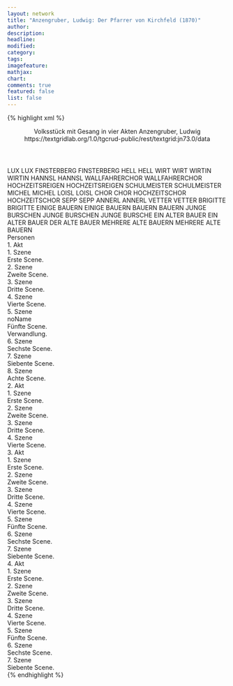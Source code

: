 ```yaml
---
layout: network
title: "Anzengruber, Ludwig: Der Pfarrer von Kirchfeld (1870)"
author:
description:
headline:
modified:
category:
tags:
imagefeature:
mathjax:
chart:
comments: true
featured: false
list: false
---
```

{% highlight xml %}
<?xml-model href="https://raw.githubusercontent.com/DLiNa/project/master/rules/lina.rnc"?><?xml-model href="https://raw.githubusercontent.com/DLiNa/project/master/rules/lina.sch"?>
<play xmlns="http://lina.digital">
  <header>
    <title>Der Pfarrer von Kirchfeld</title>
    <subtitle>Volksstück mit Gesang in vier Akten</subtitle>
    <author>Anzengruber, Ludwig</author>
    <date when="1869" type="written"/>
    <date when="1870" type="premiere"/>
    <date when="1871" type="print"/>
    <source>https://textgridlab.org/1.0/tgcrud-public/rest/textgrid:jn73.0/data</source>
  </header>
  <personae>
    <character>
      <name>LUX</name>
      <alias xml:id="lux">
        <name>LUX</name>
      </alias>
    </character>
    <character>
      <name>FINSTERBERG</name>
      <alias xml:id="finsterberg">
        <name>FINSTERBERG</name>
      </alias>
    </character>
    <character>
      <name>HELL</name>
      <alias xml:id="hell">
        <name>HELL</name>
      </alias>
    </character>
    <character>
      <name>WIRT</name>
      <alias xml:id="wirt">
        <name>WIRT</name>
      </alias>
    </character>
    <character>
      <name>WIRTIN</name>
      <alias xml:id="wirtin">
        <name>WIRTIN</name>
      </alias>
    </character>
    <character>
      <name>HANNSL</name>
      <alias xml:id="hannsl">
        <name>HANNSL</name>
      </alias>
    </character>
    <character>
      <name>WALLFAHRERCHOR</name>
      <alias xml:id="wallfahrerchor">
        <name>WALLFAHRERCHOR</name>
      </alias>
    </character>
    <character>
      <name>HOCHZEITSREIGEN</name>
      <alias xml:id="hochzeitsreigen">
        <name>HOCHZEITSREIGEN</name>
      </alias>
    </character>
    <character>
      <name>SCHULMEISTER</name>
      <alias xml:id="schulmeister">
        <name>SCHULMEISTER</name>
      </alias>
    </character>
    <character>
      <name>MICHEL</name>
      <alias xml:id="michel">
        <name>MICHEL</name>
      </alias>
    </character>
    <character>
      <name>LOISL</name>
      <alias xml:id="loisl">
        <name>LOISL</name>
      </alias>
    </character>
    <character>
      <name>CHOR</name>
      <alias xml:id="chor">
        <name>CHOR</name>
      </alias>
    </character>
    <character>
      <name>HOCHZEITSCHOR</name>
      <alias xml:id="hochzeitschor">
        <name>HOCHZEITSCHOR</name>
      </alias>
    </character>
    <character>
      <name>SEPP</name>
      <alias xml:id="sepp">
        <name>SEPP</name>
      </alias>
    </character>
    <character>
      <name>ANNERL</name>
      <alias xml:id="annerl">
        <name>ANNERL</name>
      </alias>
    </character>
    <character>
      <name>VETTER</name>
      <alias xml:id="vetter">
        <name>VETTER</name>
      </alias>
    </character>
    <character>
      <name>BRIGITTE</name>
      <alias xml:id="brigitte">
        <name>BRIGITTE</name>
      </alias>
    </character>
    <character>
      <name>EINIGE BAUERN</name>
      <alias xml:id="einige_bauern">
        <name>EINIGE BAUERN</name>
      </alias>
    </character>
    <character>
      <name>BAUERN</name>
      <alias xml:id="bauern">
        <name>BAUERN</name>
      </alias>
    </character>
    <character>
      <name>JUNGE BURSCHEN</name>
      <alias xml:id="junge_burschen">
        <name>JUNGE BURSCHEN</name>
      </alias>
      <alias xml:id="junge_bursche">
        <name>JUNGE BURSCHE</name>
      </alias>
    </character>
    <character>
      <name>EIN ALTER BAUER</name>
      <alias xml:id="ein_alter_bauer">
        <name>EIN ALTER BAUER</name>
      </alias>
      <alias xml:id="der_alte_bauer">
        <name>DER ALTE BAUER</name>
      </alias>
    </character>
    <character>
      <name>MEHRERE ALTE BAUERN</name>
      <alias xml:id="mehrere_alte_bauern">
        <name>MEHRERE ALTE BAUERN</name>
      </alias>
    </character>
  </personae>
  <text>
    <div>
      <head>Personen</head>
    </div>
    <div>
      <head>1. Akt</head>
      <div>
        <head>1. Szene</head>
        <div>
          <head>Erste Scene.</head>
          <sp who="#lux">
            <amount n="17" unit="speech_acts"/>
            <amount n="303" unit="words"/>
            <amount n="11" unit="lines"/>
            <amount n="1747" unit="chars"/>
          </sp>
          <sp who="#finsterberg">
            <amount n="18" unit="speech_acts"/>
            <amount n="718" unit="words"/>
            <amount n="9" unit="lines"/>
            <amount n="3879" unit="chars"/>
          </sp>
        </div>
      </div>
      <div>
        <head>2. Szene</head>
        <div>
          <head>Zweite Scene.</head>
          <sp who="#finsterberg">
            <amount n="28" unit="speech_acts"/>
            <amount n="1026" unit="words"/>
            <amount n="12" unit="lines"/>
            <amount n="5907" unit="chars"/>
          </sp>
          <sp who="#hell">
            <amount n="26" unit="speech_acts"/>
            <amount n="1395" unit="words"/>
            <amount n="10" unit="lines"/>
            <amount n="7865" unit="chars"/>
          </sp>
        </div>
      </div>
      <div>
        <head>3. Szene</head>
        <div>
          <head>Dritte Scene.</head>
          <sp who="#wirt">
            <amount n="13" unit="speech_acts"/>
            <amount n="118" unit="words"/>
            <amount n="13" unit="lines"/>
            <amount n="578" unit="chars"/>
          </sp>
          <sp who="#wirtin">
            <amount n="4" unit="speech_acts"/>
            <amount n="47" unit="words"/>
            <amount n="4" unit="lines"/>
            <amount n="247" unit="chars"/>
          </sp>
          <sp who="#hannsl">
            <amount n="14" unit="speech_acts"/>
            <amount n="184" unit="words"/>
            <amount n="9" unit="lines"/>
            <amount n="1029" unit="chars"/>
          </sp>
          <sp who="#wallfahrerchor">
            <amount n="1" unit="speech_acts"/>
            <amount n="28" unit="words"/>
            <amount n="4" unit="lines"/>
            <amount n="122" unit="chars"/>
          </sp>
          <sp who="#hochzeitsreigen">
            <amount n="1" unit="speech_acts"/>
            <amount n="14" unit="words"/>
            <amount n="4" unit="lines"/>
            <amount n="92" unit="chars"/>
          </sp>
          <sp who="#schulmeister">
            <amount n="13" unit="speech_acts"/>
            <amount n="406" unit="words"/>
            <amount n="5" unit="lines"/>
            <amount n="2351" unit="chars"/>
          </sp>
          <sp who="#michel">
            <amount n="9" unit="speech_acts"/>
            <amount n="263" unit="words"/>
            <amount n="20" unit="lines"/>
            <amount n="1459" unit="chars"/>
          </sp>
          <sp who="#loisl">
            <amount n="3" unit="speech_acts"/>
            <amount n="175" unit="words"/>
            <amount n="2" unit="lines"/>
            <amount n="907" unit="chars"/>
          </sp>
          <sp who="#loisl #michel #hannsl #wirtin #wirt">
            <amount n="1" unit="speech_acts"/>
            <amount n="1" unit="words"/>
            <amount n="1" unit="lines"/>
            <amount n="5" unit="chars"/>
          </sp>
          <sp who="#chor">
            <amount n="1" unit="speech_acts"/>
            <amount n="10" unit="words"/>
            <amount n="1" unit="lines"/>
            <amount n="33" unit="chars"/>
          </sp>
          <sp who="#hochzeitschor">
            <amount n="1" unit="speech_acts"/>
          </sp>
        </div>
      </div>
      <div>
        <head>4. Szene</head>
        <div>
          <head>Vierte Scene.</head>
          <sp who="#sepp">
            <amount n="22" unit="speech_acts"/>
            <amount n="1182" unit="words"/>
            <amount n="10" unit="lines"/>
            <amount n="6107" unit="chars"/>
          </sp>
          <sp who="#hannsl">
            <amount n="3" unit="speech_acts"/>
            <amount n="17" unit="words"/>
            <amount n="2" unit="lines"/>
            <amount n="81" unit="chars"/>
          </sp>
          <sp who="#wirt">
            <amount n="8" unit="speech_acts"/>
            <amount n="92" unit="words"/>
            <amount n="7" unit="lines"/>
            <amount n="465" unit="chars"/>
          </sp>
          <sp who="#wirtin">
            <amount n="11" unit="speech_acts"/>
            <amount n="110" unit="words"/>
            <amount n="9" unit="lines"/>
            <amount n="563" unit="chars"/>
          </sp>
        </div>
      </div>
      <div>
        <head>5. Szene</head>
        <div>
          <head>noName</head>
          <div>
            <head>Fünfte Scene.</head>
            <sp who="#sepp">
              <amount n="17" unit="speech_acts"/>
              <amount n="231" unit="words"/>
              <amount n="14" unit="lines"/>
              <amount n="1188" unit="chars"/>
            </sp>
            <sp who="#annerl">
              <amount n="14" unit="speech_acts"/>
              <amount n="266" unit="words"/>
              <amount n="10" unit="lines"/>
              <amount n="1324" unit="chars"/>
            </sp>
            <sp who="#wirt">
              <amount n="3" unit="speech_acts"/>
              <amount n="29" unit="words"/>
              <amount n="3" unit="lines"/>
              <amount n="162" unit="chars"/>
            </sp>
          </div>
          <div>
            <head>Verwandlung.</head>
          </div>
        </div>
      </div>
      <div>
        <head>6. Szene</head>
        <div>
          <head>Sechste Scene.</head>
          <sp who="#hell">
            <amount n="14" unit="speech_acts"/>
            <amount n="193" unit="words"/>
            <amount n="9" unit="lines"/>
            <amount n="1094" unit="chars"/>
          </sp>
          <sp who="#vetter">
            <amount n="14" unit="speech_acts"/>
            <amount n="1249" unit="words"/>
            <amount n="5" unit="lines"/>
            <amount n="6714" unit="chars"/>
          </sp>
        </div>
      </div>
      <div>
        <head>7. Szene</head>
        <div>
          <head>Siebente Scene.</head>
          <sp who="#brigitte">
            <amount n="2" unit="speech_acts"/>
            <amount n="40" unit="words"/>
            <amount n="1" unit="lines"/>
            <amount n="197" unit="chars"/>
          </sp>
          <sp who="#vetter">
            <amount n="1" unit="speech_acts"/>
            <amount n="4" unit="words"/>
            <amount n="1" unit="lines"/>
            <amount n="18" unit="chars"/>
          </sp>
          <sp who="#hell">
            <amount n="2" unit="speech_acts"/>
            <amount n="59" unit="words"/>
            <amount n="1" unit="lines"/>
            <amount n="324" unit="chars"/>
          </sp>
        </div>
      </div>
      <div>
        <head>8. Szene</head>
        <div>
          <head>Achte Scene.</head>
          <sp who="#vetter">
            <amount n="5" unit="speech_acts"/>
            <amount n="78" unit="words"/>
            <amount n="4" unit="lines"/>
            <amount n="441" unit="chars"/>
          </sp>
          <sp who="#annerl">
            <amount n="7" unit="speech_acts"/>
            <amount n="158" unit="words"/>
            <amount n="5" unit="lines"/>
            <amount n="828" unit="chars"/>
          </sp>
          <sp who="#hell">
            <amount n="7" unit="speech_acts"/>
            <amount n="76" unit="words"/>
            <amount n="6" unit="lines"/>
            <amount n="409" unit="chars"/>
          </sp>
        </div>
      </div>
    </div>
    <div>
      <head>2. Akt</head>
      <div>
        <head>1. Szene</head>
        <div>
          <head>Erste Scene.</head>
          <sp who="#annerl">
            <amount n="12" unit="speech_acts"/>
            <amount n="336" unit="words"/>
            <amount n="31" unit="lines"/>
            <amount n="1734" unit="chars"/>
          </sp>
          <sp who="#brigitte">
            <amount n="11" unit="speech_acts"/>
            <amount n="147" unit="words"/>
            <amount n="8" unit="lines"/>
            <amount n="755" unit="chars"/>
          </sp>
          <sp who="#hell">
            <amount n="1" unit="speech_acts"/>
            <amount n="1" unit="words"/>
            <amount n="1" unit="lines"/>
            <amount n="9" unit="chars"/>
          </sp>
        </div>
      </div>
      <div>
        <head>2. Szene</head>
        <div>
          <head>Zweite Scene.</head>
          <sp who="#hell">
            <amount n="23" unit="speech_acts"/>
            <amount n="383" unit="words"/>
            <amount n="18" unit="lines"/>
            <amount n="1999" unit="chars"/>
          </sp>
          <sp who="#brigitte">
            <amount n="1" unit="speech_acts"/>
          </sp>
          <sp who="#annerl">
            <amount n="22" unit="speech_acts"/>
            <amount n="352" unit="words"/>
            <amount n="16" unit="lines"/>
            <amount n="1904" unit="chars"/>
          </sp>
        </div>
      </div>
      <div>
        <head>3. Szene</head>
        <div>
          <head>Dritte Scene.</head>
          <sp who="#hell">
            <amount n="1" unit="speech_acts"/>
            <amount n="231" unit="words"/>
            <amount n="1271" unit="chars"/>
          </sp>
        </div>
      </div>
      <div>
        <head>4. Szene</head>
        <div>
          <head>Vierte Scene.</head>
          <sp who="#hell">
            <amount n="23" unit="speech_acts"/>
            <amount n="430" unit="words"/>
            <amount n="11" unit="lines"/>
            <amount n="2310" unit="chars"/>
          </sp>
          <sp who="#sepp">
            <amount n="19" unit="speech_acts"/>
            <amount n="1301" unit="words"/>
            <amount n="11" unit="lines"/>
            <amount n="6979" unit="chars"/>
          </sp>
          <sp who="#brigitte">
            <amount n="3" unit="speech_acts"/>
            <amount n="35" unit="words"/>
            <amount n="2" unit="lines"/>
            <amount n="192" unit="chars"/>
          </sp>
        </div>
      </div>
    </div>
    <div>
      <head>3. Akt</head>
      <div>
        <head>1. Szene</head>
        <div>
          <head>Erste Scene.</head>
          <sp who="#annerl">
            <amount n="7" unit="speech_acts"/>
            <amount n="282" unit="words"/>
            <amount n="22" unit="lines"/>
            <amount n="1446" unit="chars"/>
          </sp>
          <sp who="#brigitte">
            <amount n="7" unit="speech_acts"/>
            <amount n="311" unit="words"/>
            <amount n="2" unit="lines"/>
            <amount n="1628" unit="chars"/>
          </sp>
        </div>
      </div>
      <div>
        <head>2. Szene</head>
        <div>
          <head>Zweite Scene.</head>
          <sp who="#annerl">
            <amount n="1" unit="speech_acts"/>
            <amount n="379" unit="words"/>
            <amount n="2138" unit="chars"/>
          </sp>
        </div>
      </div>
      <div>
        <head>3. Szene</head>
        <div>
          <head>Dritte Scene.</head>
          <sp who="#michel">
            <amount n="46" unit="speech_acts"/>
            <amount n="1013" unit="words"/>
            <amount n="33" unit="lines"/>
            <amount n="5182" unit="chars"/>
          </sp>
          <sp who="#annerl">
            <amount n="45" unit="speech_acts"/>
            <amount n="579" unit="words"/>
            <amount n="36" unit="lines"/>
            <amount n="3073" unit="chars"/>
          </sp>
        </div>
      </div>
      <div>
        <head>4. Szene</head>
        <div>
          <head>Vierte Scene.</head>
          <sp who="#annerl">
            <amount n="6" unit="speech_acts"/>
            <amount n="430" unit="words"/>
            <amount n="2" unit="lines"/>
            <amount n="2195" unit="chars"/>
          </sp>
          <sp who="#michel">
            <amount n="3" unit="speech_acts"/>
            <amount n="21" unit="words"/>
            <amount n="2" unit="lines"/>
            <amount n="101" unit="chars"/>
          </sp>
          <sp who="#hell">
            <amount n="5" unit="speech_acts"/>
            <amount n="278" unit="words"/>
            <amount n="2" unit="lines"/>
            <amount n="1452" unit="chars"/>
          </sp>
        </div>
      </div>
      <div>
        <head>5. Szene</head>
        <div>
          <head>Fünfte Scene.</head>
          <sp who="#brigitte">
            <amount n="3" unit="speech_acts"/>
            <amount n="75" unit="words"/>
            <amount n="1" unit="lines"/>
            <amount n="382" unit="chars"/>
          </sp>
          <sp who="#hell">
            <amount n="2" unit="speech_acts"/>
            <amount n="19" unit="words"/>
            <amount n="2" unit="lines"/>
            <amount n="102" unit="chars"/>
          </sp>
        </div>
      </div>
      <div>
        <head>6. Szene</head>
        <div>
          <head>Sechste Scene.</head>
          <sp who="#brigitte">
            <amount n="2" unit="speech_acts"/>
            <amount n="10" unit="words"/>
            <amount n="2" unit="lines"/>
            <amount n="38" unit="chars"/>
          </sp>
          <sp who="#sepp">
            <amount n="1" unit="speech_acts"/>
            <amount n="6" unit="words"/>
            <amount n="1" unit="lines"/>
            <amount n="36" unit="chars"/>
          </sp>
          <sp who="#hell">
            <amount n="2" unit="speech_acts"/>
            <amount n="8" unit="words"/>
            <amount n="2" unit="lines"/>
            <amount n="42" unit="chars"/>
          </sp>
        </div>
      </div>
      <div>
        <head>7. Szene</head>
        <div>
          <head>Siebente Scene.</head>
          <sp who="#sepp">
            <amount n="13" unit="speech_acts"/>
            <amount n="417" unit="words"/>
            <amount n="3" unit="lines"/>
            <amount n="2164" unit="chars"/>
          </sp>
          <sp who="#hell">
            <amount n="12" unit="speech_acts"/>
            <amount n="960" unit="words"/>
            <amount n="6" unit="lines"/>
            <amount n="5230" unit="chars"/>
          </sp>
        </div>
      </div>
    </div>
    <div>
      <head>4. Akt</head>
      <div>
        <head>1. Szene</head>
        <div>
          <head>Erste Scene.</head>
          <sp who="#hell">
            <amount n="1" unit="speech_acts"/>
            <amount n="476" unit="words"/>
            <amount n="2627" unit="chars"/>
          </sp>
        </div>
      </div>
      <div>
        <head>2. Szene</head>
        <div>
          <head>Zweite Scene.</head>
          <sp who="#michel">
            <amount n="5" unit="speech_acts"/>
            <amount n="152" unit="words"/>
            <amount n="2" unit="lines"/>
            <amount n="786" unit="chars"/>
          </sp>
          <sp who="#annerl">
            <amount n="2" unit="speech_acts"/>
            <amount n="165" unit="words"/>
            <amount n="1" unit="lines"/>
            <amount n="921" unit="chars"/>
          </sp>
          <sp who="#hell">
            <amount n="5" unit="speech_acts"/>
            <amount n="22" unit="words"/>
            <amount n="5" unit="lines"/>
            <amount n="113" unit="chars"/>
          </sp>
        </div>
      </div>
      <div>
        <head>3. Szene</head>
        <div>
          <head>Dritte Scene.</head>
          <sp who="#hell">
            <amount n="2" unit="speech_acts"/>
            <amount n="436" unit="words"/>
            <amount n="1" unit="lines"/>
            <amount n="2403" unit="chars"/>
          </sp>
        </div>
      </div>
      <div>
        <head>4. Szene</head>
        <div>
          <head>Vierte Scene.</head>
          <sp who="#schulmeister">
            <amount n="11" unit="speech_acts"/>
            <amount n="287" unit="words"/>
            <amount n="7" unit="lines"/>
            <amount n="1639" unit="chars"/>
          </sp>
          <sp who="#sepp">
            <amount n="11" unit="speech_acts"/>
            <amount n="249" unit="words"/>
            <amount n="8" unit="lines"/>
            <amount n="1390" unit="chars"/>
          </sp>
          <sp who="#einige_bauern">
            <amount n="1" unit="speech_acts"/>
            <amount n="7" unit="words"/>
            <amount n="1" unit="lines"/>
            <amount n="44" unit="chars"/>
          </sp>
          <sp who="#bauern">
            <amount n="2" unit="speech_acts"/>
            <amount n="7" unit="words"/>
            <amount n="2" unit="lines"/>
            <amount n="38" unit="chars"/>
          </sp>
          <sp who="#junge_burschen">
            <amount n="1" unit="speech_acts"/>
            <amount n="4" unit="words"/>
            <amount n="1" unit="lines"/>
            <amount n="15" unit="chars"/>
          </sp>
          <sp who="#ein_alter_bauer">
            <amount n="1" unit="speech_acts"/>
            <amount n="16" unit="words"/>
            <amount n="1" unit="lines"/>
            <amount n="84" unit="chars"/>
          </sp>
          <sp who="#mehrere_alte_bauern">
            <amount n="4" unit="speech_acts"/>
            <amount n="13" unit="words"/>
            <amount n="4" unit="lines"/>
            <amount n="70" unit="chars"/>
          </sp>
          <sp who="#junge_bursche">
            <amount n="3" unit="speech_acts"/>
            <amount n="22" unit="words"/>
            <amount n="3" unit="lines"/>
            <amount n="120" unit="chars"/>
          </sp>
          <sp who="#der_alte_bauer">
            <amount n="3" unit="speech_acts"/>
            <amount n="34" unit="words"/>
            <amount n="3" unit="lines"/>
            <amount n="182" unit="chars"/>
          </sp>
        </div>
      </div>
      <div>
        <head>5. Szene</head>
        <div>
          <head>Fünfte Scene.</head>
          <sp who="#hell">
            <amount n="7" unit="speech_acts"/>
            <amount n="113" unit="words"/>
            <amount n="4" unit="lines"/>
            <amount n="598" unit="chars"/>
          </sp>
          <sp who="#schulmeister">
            <amount n="4" unit="speech_acts"/>
            <amount n="108" unit="words"/>
            <amount n="1" unit="lines"/>
            <amount n="662" unit="chars"/>
          </sp>
          <sp who="#sepp">
            <amount n="6" unit="speech_acts"/>
            <amount n="202" unit="words"/>
            <amount n="1" unit="lines"/>
            <amount n="1058" unit="chars"/>
          </sp>
          <sp who="#junge_bursche">
            <amount n="1" unit="speech_acts"/>
            <amount n="4" unit="words"/>
            <amount n="1" unit="lines"/>
            <amount n="19" unit="chars"/>
          </sp>
          <sp who="#annerl">
            <amount n="1" unit="speech_acts"/>
            <amount n="7" unit="words"/>
            <amount n="1" unit="lines"/>
            <amount n="30" unit="chars"/>
          </sp>
        </div>
      </div>
      <div>
        <head>6. Szene</head>
        <div>
          <head>Sechste Scene.</head>
          <sp who="#finsterberg">
            <amount n="3" unit="speech_acts"/>
            <amount n="75" unit="words"/>
            <amount n="1" unit="lines"/>
            <amount n="477" unit="chars"/>
          </sp>
          <sp who="#schulmeister">
            <amount n="2" unit="speech_acts"/>
            <amount n="33" unit="words"/>
            <amount n="1" unit="lines"/>
            <amount n="218" unit="chars"/>
          </sp>
        </div>
      </div>
      <div>
        <head>7. Szene</head>
        <div>
          <head>Siebente Scene.</head>
          <sp who="#hell">
            <amount n="7" unit="speech_acts"/>
            <amount n="359" unit="words"/>
            <amount n="3" unit="lines"/>
            <amount n="1990" unit="chars"/>
          </sp>
          <sp who="#sepp">
            <amount n="2" unit="speech_acts"/>
            <amount n="46" unit="words"/>
            <amount n="1" unit="lines"/>
            <amount n="236" unit="chars"/>
          </sp>
          <sp who="#annerl">
            <amount n="6" unit="speech_acts"/>
            <amount n="421" unit="words"/>
            <amount n="1" unit="lines"/>
            <amount n="2311" unit="chars"/>
          </sp>
          <sp who="#michel">
            <amount n="2" unit="speech_acts"/>
            <amount n="45" unit="words"/>
            <amount n="1" unit="lines"/>
            <amount n="289" unit="chars"/>
          </sp>
        </div>
      </div>
    </div>
  </text>
</play>
{% endhighlight %}